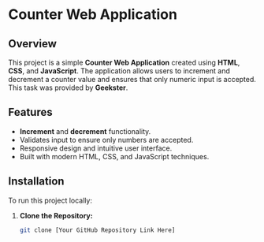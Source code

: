 # Counter Web Application

## Overview

This project is a simple **Counter Web Application** created using **HTML**, **CSS**, and **JavaScript**. The application allows users to increment and decrement a counter value and ensures that only numeric input is accepted. This task was provided by **Geekster**.

## Features

- **Increment** and **decrement** functionality.
- Validates input to ensure only numbers are accepted.
- Responsive design and intuitive user interface.
- Built with modern HTML, CSS, and JavaScript techniques.

## Installation

To run this project locally:

1. **Clone the Repository:**

   ```bash
   git clone [Your GitHub Repository Link Here]
